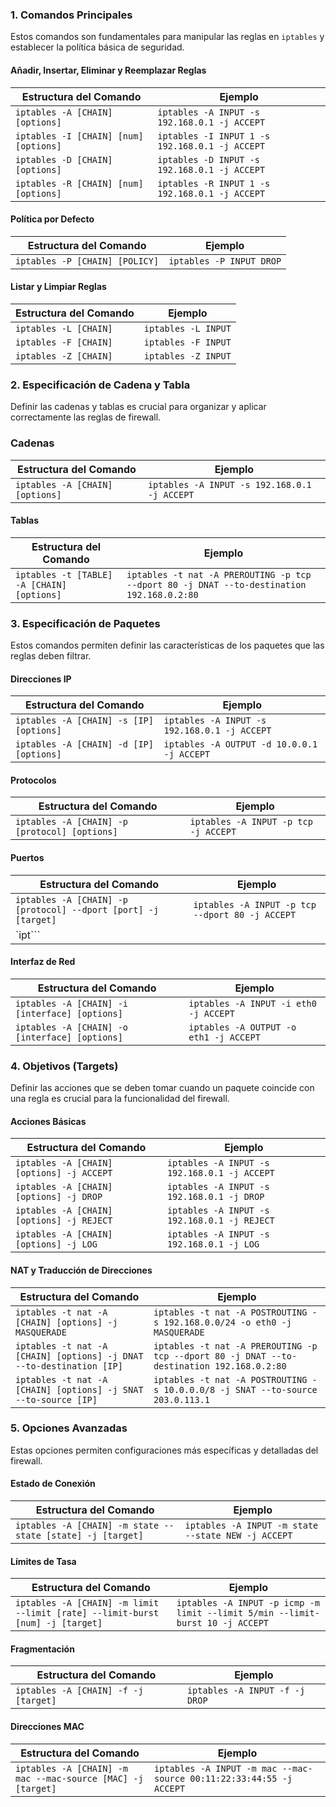 ### 1. Comandos Principales
Estos comandos son fundamentales para manipular las reglas en `iptables` y establecer la política básica de seguridad.

#### Añadir, Insertar, Eliminar y Reemplazar Reglas
| Estructura del Comando                | Ejemplo                                        |
| ------------------------------------- | ---------------------------------------------- |
| `iptables -A [CHAIN] [options]`       | `iptables -A INPUT -s 192.168.0.1 -j ACCEPT`   |
| `iptables -I [CHAIN] [num] [options]` | `iptables -I INPUT 1 -s 192.168.0.1 -j ACCEPT` |
| `iptables -D [CHAIN] [options]`       | `iptables -D INPUT -s 192.168.0.1 -j ACCEPT`   |
| `iptables -R [CHAIN] [num] [options]` | `iptables -R INPUT 1 -s 192.168.0.1 -j ACCEPT` |

#### Política por Defecto
| Estructura del Comando         | Ejemplo                  |
| ------------------------------ | ------------------------ |
| `iptables -P [CHAIN] [POLICY]` | `iptables -P INPUT DROP` |

#### Listar y Limpiar Reglas
| Estructura del Comando | Ejemplo             |
| ---------------------- | ------------------- |
| `iptables -L [CHAIN]`  | `iptables -L INPUT` |
| `iptables -F [CHAIN]`  | `iptables -F INPUT` |
| `iptables -Z [CHAIN]`  | `iptables -Z INPUT` |


### 2. Especificación de Cadena y Tabla
Definir las cadenas y tablas es crucial para organizar y aplicar correctamente las reglas de firewall.

### Cadenas

| Estructura del Comando          | Ejemplo                                      |
| ------------------------------- | -------------------------------------------- |
| `iptables -A [CHAIN] [options]` | `iptables -A INPUT -s 192.168.0.1 -j ACCEPT` |


#### Tablas
| Estructura del Comando                     | Ejemplo                                                                                   |
| ------------------------------------------ | ----------------------------------------------------------------------------------------- |
| `iptables -t [TABLE] -A [CHAIN] [options]` | `iptables -t nat -A PREROUTING -p tcp --dport 80 -j DNAT --to-destination 192.168.0.2:80` |


### 3. Especificación de Paquetes
Estos comandos permiten definir las características de los paquetes que las reglas deben filtrar.

#### Direcciones IP
| Estructura del Comando                  | Ejemplo                                      |
| --------------------------------------- | -------------------------------------------- |
| `iptables -A [CHAIN] -s [IP] [options]` | `iptables -A INPUT -s 192.168.0.1 -j ACCEPT` |
| `iptables -A [CHAIN] -d [IP] [options]` | `iptables -A OUTPUT -d 10.0.0.1 -j ACCEPT`   |

#### Protocolos
| Estructura del Comando                        | Ejemplo                              |
| --------------------------------------------- | ------------------------------------ |
| `iptables -A [CHAIN] -p [protocol] [options]` | `iptables -A INPUT -p tcp -j ACCEPT` |


#### Puertos
| Estructura del Comando                                         | Ejemplo                                         |
| -------------------------------------------------------------- | ----------------------------------------------- |
| `iptables -A [CHAIN] -p [protocol] --dport [port] -j [target]` | `iptables -A INPUT -p tcp --dport 80 -j ACCEPT` |
| `ipt```                                                        |

#### Interfaz de Red
| Estructura del Comando                         | Ejemplo                                |
| ---------------------------------------------- | -------------------------------------- |
| `iptables -A [CHAIN] -i [interface] [options]` | `iptables -A INPUT -i eth0 -j ACCEPT`  |
| `iptables -A [CHAIN] -o [interface] [options]` | `iptables -A OUTPUT -o eth1 -j ACCEPT` |

### 4. Objetivos (Targets)
Definir las acciones que se deben tomar cuando un paquete coincide con una regla es crucial para la funcionalidad del firewall.

#### Acciones Básicas
| Estructura del Comando                    | Ejemplo                                      |
| ----------------------------------------- | -------------------------------------------- |
| `iptables -A [CHAIN] [options] -j ACCEPT` | `iptables -A INPUT -s 192.168.0.1 -j ACCEPT` |
| `iptables -A [CHAIN] [options] -j DROP`   | `iptables -A INPUT -s 192.168.0.1 -j DROP`   |
| `iptables -A [CHAIN] [options] -j REJECT` | `iptables -A INPUT -s 192.168.0.1 -j REJECT` |
| `iptables -A [CHAIN] [options] -j LOG`    | `iptables -A INPUT -s 192.168.0.1 -j LOG`    |


#### NAT y Traducción de Direcciones
| Estructura del Comando                                               | Ejemplo                                                                                   |
| -------------------------------------------------------------------- | ----------------------------------------------------------------------------------------- |
| `iptables -t nat -A [CHAIN] [options] -j MASQUERADE`                 | `iptables -t nat -A POSTROUTING -s 192.168.0.0/24 -o eth0 -j MASQUERADE`                  |
| `iptables -t nat -A [CHAIN] [options] -j DNAT --to-destination [IP]` | `iptables -t nat -A PREROUTING -p tcp --dport 80 -j DNAT --to-destination 192.168.0.2:80` |
| `iptables -t nat -A [CHAIN] [options] -j SNAT --to-source [IP]`      | `iptables -t nat -A POSTROUTING -s 10.0.0.0/8 -j SNAT --to-source 203.0.113.1`            |

### 5. Opciones Avanzadas
Estas opciones permiten configuraciones más específicas y detalladas del firewall.

#### Estado de Conexión
| Estructura del Comando                                     | Ejemplo                                            |
| ---------------------------------------------------------- | -------------------------------------------------- |
| `iptables -A [CHAIN] -m state --state [state] -j [target]` | `iptables -A INPUT -m state --state NEW -j ACCEPT` |

#### Límites de Tasa
| Estructura del Comando                                                        | Ejemplo                                                                       |
| ----------------------------------------------------------------------------- | ----------------------------------------------------------------------------- |
| `iptables -A [CHAIN] -m limit --limit [rate] --limit-burst [num] -j [target]` | `iptables -A INPUT -p icmp -m limit --limit 5/min --limit-burst 10 -j ACCEPT` |


#### Fragmentación
| Estructura del Comando               | Ejemplo                        |
| ------------------------------------ | ------------------------------ |
| `iptables -A [CHAIN] -f -j [target]` | `iptables -A INPUT -f -j DROP` |

#### Direcciones MAC

| Estructura del Comando                                      | Ejemplo                                                             |
| ----------------------------------------------------------- | ------------------------------------------------------------------- |
| `iptables -A [CHAIN] -m mac --mac-source [MAC] -j [target]` | `iptables -A INPUT -m mac --mac-source 00:11:22:33:44:55 -j ACCEPT` |
